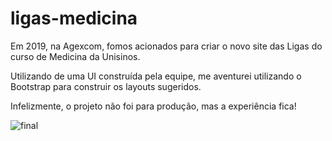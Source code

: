 # ligas-medicina

Em 2019, na Agexcom, fomos acionados para criar o novo site das Ligas do curso de Medicina da Unisinos. 

Utilizando de uma UI construída pela equipe, me aventurei utilizando o Bootstrap para construir os layouts sugeridos.

Infelizmente, o projeto não foi para produção, mas a experiência fica!

![final](https://user-images.githubusercontent.com/51012346/137199833-fcb85a4f-34fa-441b-9e0c-30612e9fa582.png)
